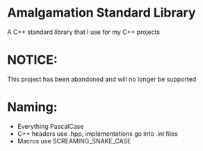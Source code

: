 # Amalgamation Standard Library
A C++ standard library that I use for my C++ projects

# NOTICE:
 This project has been abandoned and will no longer be supported

# Naming:
* Everything PascalCase
* C++ headers use .hpp, implementations go into .inl files
* Macros use SCREAMING_SNAKE_CASE
